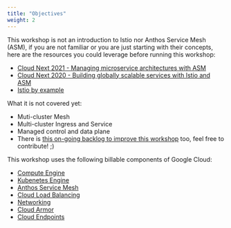 ```yaml
---
title: "Objectives"
weight: 2
---
```



This workshop is not an introduction to Istio nor Anthos Service Mesh (ASM), if you are not familiar or you are just starting with their concepts, here are the resources you could leverage before running this workshop:
- [Cloud Next 2021 - Managing microservice architectures with ASM](https://youtu.be/OeevDBEDAIA)
- [Cloud Next 2020 - Building globally scalable services with Istio and ASM](https://youtu.be/clu7t0LVhcw)
- [Istio by example](https://istiobyexample.dev/)

What it is not covered yet:
- Muti-cluster Mesh
- Multi-cluster Ingress and Service
- Managed control and data plane
- There is [this on-going backlog to improve this workshop]() too, feel free to contribute! ;)

This workshop uses the following billable components of Google Cloud:
- [Compute Engine](https://cloud.google.com/compute/pricing)
- [Kubenetes Engine](https://cloud.google.com/kubernetes-engine/pricing)
- [Anthos Service Mesh](https://cloud.google.com/service-mesh/pricing)
- [Cloud Load Balancing](https://cloud.google.com/vpc/network-pricing#lb)
- [Networking](https://cloud.google.com/vpc/network-pricing)
- [Cloud Armor](https://cloud.google.com/armor/pricing)
- [Cloud Endpoints](https://cloud.google.com/endpoints/pricing)